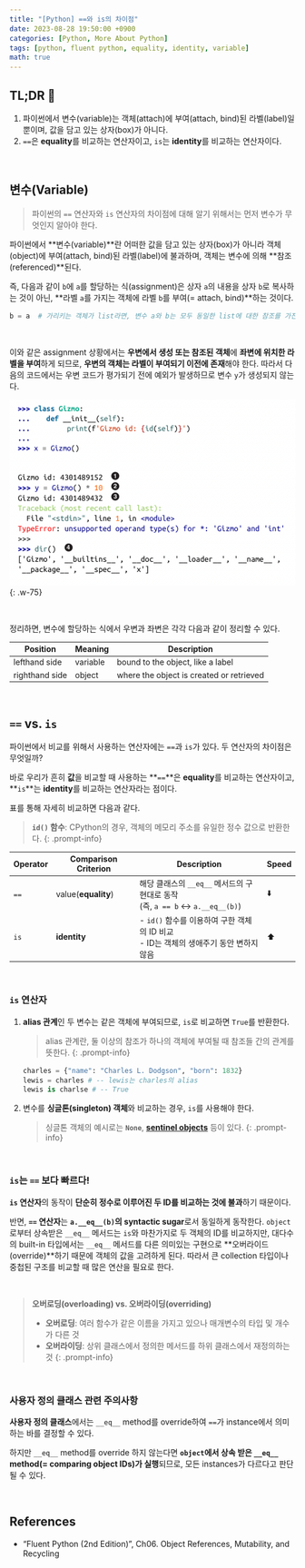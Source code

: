 ```yaml
---
title: "[Python] ==와 is의 차이점"
date: 2023-08-28 19:50:00 +0900
categories: [Python, More About Python]
tags: [python, fluent python, equality, identity, variable]
math: true
---
```


## TL;DR 📌

1. 파이썬에서 변수(variable)는 객체(attach)에 부여(attach, bind)된 라벨(label)일 뿐이며, 값을 담고 있는 상자(box)가 아니다.
2. `==`은 **equality**를 비교하는 연산자이고, `is`는 **identity**를 비교하는 연산자이다.

<br>

## 변수(Variable)

> 파이썬의 `==` 연산자와 `is` 연산자의 차이점에 대해 알기 위해서는 먼저 변수가 무엇인지 알아야 한다.
> 

파이썬에서 **변수(variable)**란 어떠한 값을 담고 있는 상자(box)가 아니라 <span class="hl">객체(object)에 부여(attach, bind)된 라벨(label)</span>에 불과하며, 객체는 변수에 의해 **참조(referenced)**된다.

즉, 다음과 같이 `b`에 `a`를 할당하는 식(assignment)은 상자 `a`의 내용을 상자 `b`로 복사하는 것이 아닌, **라벨 `a`를 가지는 객체에 라벨 `b`를 부여(= attach, bind)**하는 것이다.

```python
b = a  # 가리키는 객체가 list라면, 변수 a와 b는 모두 동일한 list에 대한 참조를 가진다.
```

<br>

이와 같은 assignment 상황에서는 <span class="hl">**우변에서 생성 또는 참조된 객체**</span>에 <span class="hl">**좌변에 위치한 라벨을 부여**</span>하게 되므로, **우변의 객체는 라벨이 부여되기 이전에 존재**해야 한다. 따라서 다음의 코드에서는 우변 코드가 평가되기 전에 예외가 발생하므로 변수 `y`가 생성되지 않는다.

![](/assets/img/posts/Python/Fluent-Python/2023-08-28-01.png){: .w-75}

<br>

정리하면, 변수에 할당하는 식에서 우변과 좌변은 각각 다음과 같이 정리할 수 있다.

| Position       | Meaning  | Description                              |
| -------------- | -------- | ---------------------------------------- |
| lefthand side  | <span class="shlp">variable</span> | bound to the object, like a label        |
| righthand side | <span class="shlp">object</span>   | where the object is created or retrieved |

<br>

## `==` vs. `is`

파이썬에서 비교를 위해서 사용하는 연산자에는 `==`과 `is`가 있다. 두 연산자의 차이점은 무엇일까?

바로 우리가 흔히 **값**을 비교할 때 사용하는 **`==`**은 **equality**를 비교하는 연산자이고, **`is`**는 **identity**를 비교하는 연산자라는 점이다.

표를 통해 자세히 비교하면 다음과 같다.

> **`id()` 함수**: CPython의 경우, 객체의 메모리 주소를 유일한 정수 값으로 반환한다.
{: .prompt-info}

| Operator | Comparison Criterion | Description | Speed |
| ----- | ----- | ----- | ----- |
| `==` | value(<span class="red">**equality**</span>)      | 해당 클래스의 `__eq__` 메서드의 구현대로 동작<br>(즉, `a == b` ↔ `a.__eq__(b)`) | ⬇️ |
| `is` | <span class="red">**identity**</span> | - `id()` 함수를 이용하여 구한 객체의 ID 비교<br>- ID는 객체의 생애주기 동안 변하지 않음 | ⬆️ |

<br>

### `is` 연산자

1. **alias 관계**인 두 변수는 같은 객체에 부여되므로, `is`로 비교하면 `True`를 반환한다.
    
    > alias 관계란, 둘 이상의 참조가 하나의 객체에 부여될 때 참조들 간의 관계를 뜻한다.
    {: .prompt-info}
    
    ```python
    charles = {"name": "Charles L. Dodgson", "born": 1832}
    lewis = charles # -- lewis는 charles의 alias
    lewis is charlse # -- True
    ```
    
2. 변수를 **싱글톤(singleton) 객체**와 비교하는 경우, `is`를 사용해야 한다.
    
    > 싱글톤 객체의 예시로는 **`None`**, **[sentinel objects](https://python-patterns.guide/python/sentinel-object/)** 등이 있다.
    {: .prompt-info}
    

<br>

### `is`는 `==` 보다 빠르다!

**`is` 연산자**의 동작이 **단순히 정수로 이루어진 두 ID를 비교하는 것에 불과**하기 때문이다.

반면, **`==` 연산자**는 **`a.__eq__(b)`의 syntactic sugar**로서 동일하게 동작한다. `object`로부터 상속받은 `__eq__` 메서드는 `is`와 마찬가지로 두 객체의 ID를 비교하지만, 대다수의 built-in 타입에서는 `__eq__` 메서드를 다른 의미있는 구현으로 **오버라이드(override)**하기 때문에 객체의 값을 고려하게 된다. 따라서 큰 collection 타입이나 중첩된 구조를 비교할 때 많은 연산을 필요로 한다.

<br>

> **오버로딩(overloading) vs. 오버라이딩(overriding)**
>
> - **오버로딩**: 여러 함수가 같은 이름을 가지고 있으나 매개변수의 타입 및 개수가 다른 것
> - **오버라이딩**: 상위 클래스에서 정의한 메서드를 하위 클래스에서 재정의하는 것
{: .prompt-info}

<br>

### 사용자 정의 클래스 관련 주의사항

**사용자 정의 클래스**에서는 `__eq__` method를 override하여 `==`가 instance에서 의미하는 바를 결정할 수 있다.

하지만 `__eq__` method를 override 하지 않는다면 **`object`에서 상속 받은 `__eq__` method(= comparing object IDs)가 실행**되므로, 모든 instances가 다르다고 판단될 수 있다.

<br>

## References

- “Fluent Python (2nd Edition)”, Ch06. Object References, Mutability, and Recycling
